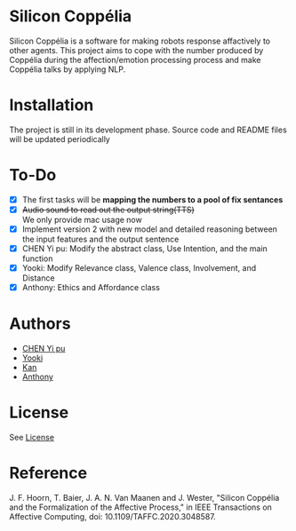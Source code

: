 # Silicon Coppélia
Silicon Coppélia is a software for making robots response affactively to other agents.
This project aims to cope with the number produced by Coppélia during the affection/emotion processing process and make Coppélia talks by applying NLP.  

# Installation
The project is still in its development phase. Source code and README files will be updated periodically

# To-Do
- [x] The first tasks will be **mapping the numbers to a pool of fix sentances**
- [x]  ~~Audio sound to read out the output string(TTS)~~  
       We only provide mac usage now
- [x]  Implement version 2 with new model and detailed reasoning between the input features and the output sentence
- [x]  CHEN Yi pu: Modify the abstract class, Use Intention, and the main function
- [x]  Yooki: Modify Relevance class, Valence class, Involvement, and Distance
- [x]  Anthony: Ethics and Affordance class

# Authors
- [CHEN Yi pu](https://github.com/BanjiBear)
- [Yooki](https://github.com/Yookivivi)
- [Kan](https://github.com/BlearKK)
- [Anthony](https://github.com/RepublicHo)

# License
See [License](https://github.com/SiliconCoppeliaJohanProject/Copellia/blob/08f33eda7ebde820bf5f5e5d72aba8423b845286/LICENSE)

# Reference
J. F. Hoorn, T. Baier, J. A. N. Van Maanen and J. Wester, "Silicon Coppélia and the Formalization of the Affective Process," in IEEE Transactions on Affective Computing, doi: 10.1109/TAFFC.2020.3048587.
